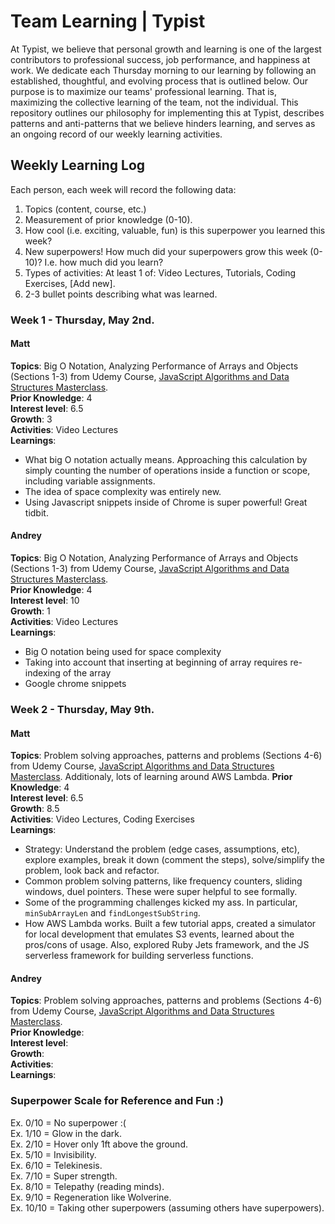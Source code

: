 # Team Learning | Typist

At Typist, we believe that personal growth and learning is one of the largest contributors to professional success, job performance, and happiness at work. We dedicate each Thursday morning to our learning by following an established, thoughtful, and evolving process that is outlined below. Our purpose is to maximize our teams' professional learning. That is, maximizing the collective learning of the team, not the individual. This repository outlines our philosophy for implementing this at Typist, describes patterns and anti-patterns that we believe hinders learning, and serves as an ongoing record of our weekly learning activities. 

## Weekly Learning Log

Each person, each week will record the following data:

  1. Topics (content, course, etc.)  
  2. Measurement of prior knowledge (0-10).   
  3. How cool (i.e. exciting, valuable, fun) is this superpower you learned this week?  
  4. New superpowers! How much did your superpowers grow this week (0-10)? I.e. how much did you learn?   
  5. Types of activities: At least 1 of: Video Lectures, Tutorials, Coding Exercises, [Add new].  
  6. 2-3 bullet points describing what was learned.  
  
### Week 1 - Thursday, May 2nd.

#### Matt

**Topics**: Big O Notation, Analyzing Performance of Arrays and Objects (Sections 1-3) from Udemy Course, [JavaScript Algorithms and Data Structures Masterclass](https://www.udemy.com/js-algorithms-and-data-structures-masterclass/).  
**Prior Knowledge**: 4   
**Interest level**: 6.5  
**Growth**: 3   
**Activities**: Video Lectures   
**Learnings**:  
  - What big O notation actually means. Approaching this calculation by simply counting the number of operations inside a function or scope, including variable assignments. 
  - The idea of space complexity was entirely new. 
  - Using Javascript snippets inside of Chrome is super powerful! Great tidbit. 
  
#### Andrey

**Topics**: Big O Notation, Analyzing Performance of Arrays and Objects (Sections 1-3) from Udemy Course, [JavaScript Algorithms and Data Structures Masterclass](https://www.udemy.com/js-algorithms-and-data-structures-masterclass/).   
**Prior Knowledge**: 4  
**Interest level**: 10  
**Growth**: 1  
**Activities**: Video Lectures  
**Learnings**:  
  - Big O notation being used for space complexity
  - Taking into account that inserting at beginning of array requires re-indexing of the array
  - Google chrome snippets


### Week 2 - Thursday, May 9th.

#### Matt

**Topics**: Problem solving approaches, patterns and problems (Sections 4-6) from Udemy Course, [JavaScript Algorithms and Data Structures Masterclass](https://www.udemy.com/js-algorithms-and-data-structures-masterclass/). Additionaly, lots of learning around AWS Lambda.
**Prior Knowledge**: 4   
**Interest level**: 6.5  
**Growth**: 8.5   
**Activities**: Video Lectures, Coding Exercises   
**Learnings**:  
  - Strategy: Understand the problem (edge cases, assumptions, etc), explore examples, break it down (comment the steps), solve/simplify the problem, look back and refactor.
  - Common problem solving patterns, like frequency counters, sliding windows, duel pointers. These were super helpful to see formally. 
  - Some of the programming challenges kicked my ass. In particular, `minSubArrayLen` and `findLongestSubString`.
  - How AWS Lambda works. Built a few tutorial apps, created a simulator for local development that emulates S3 events, learned about the pros/cons of usage. Also, explored Ruby Jets framework, and the JS serverless framework for building serverless functions.  
  
#### Andrey

**Topics**: Problem solving approaches, patterns and problems (Sections 4-6) from Udemy Course, [JavaScript Algorithms and Data Structures Masterclass](https://www.udemy.com/js-algorithms-and-data-structures-masterclass/).    
**Prior Knowledge**:     
**Interest level**:    
**Growth**:     
**Activities**:     
**Learnings**:   

  
### Superpower Scale for Reference and Fun :)
Ex. 0/10 = No superpower :(  
Ex. 1/10 = Glow in the dark.  
Ex. 2/10 = Hover only 1ft above the ground.  
Ex. 5/10 = Invisibility.  
Ex. 6/10 = Telekinesis.  
Ex. 7/10 = Super strength.   
Ex. 8/10 = Telepathy (reading minds).  
Ex. 9/10 = Regeneration like Wolverine.  
Ex. 10/10 = Taking other superpowers (assuming others have superpowers).  

